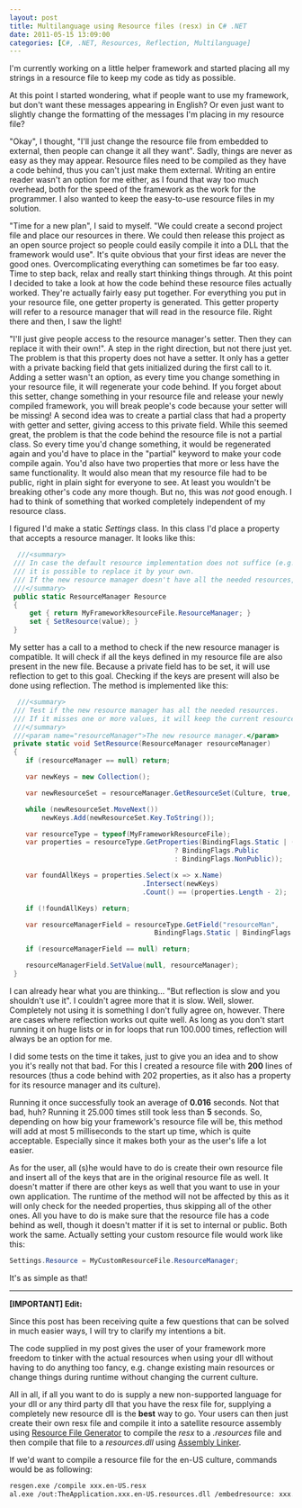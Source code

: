 ```yaml
---
layout: post
title: Multilanguage using Resource files (resx) in C# .NET
date: 2011-05-15 13:09:00
categories: [C#, .NET, Resources, Reflection, Multilanguage]
---
```


I'm currently working on a little helper framework and started placing all my strings in a resource file to keep my code as tidy as possible.

At this point I started wondering, what if people want to use my framework, but don't want these messages appearing in English? Or even just want to slightly change the formatting of the messages I'm placing in my resource file?

"Okay", I thought, "I'll just change the resource file from embedded to external, then people can change it all they want". Sadly, things are never as easy as they may appear. Resource files need to be compiled as they have a code behind, thus you can't just make them external. Writing an entire reader wasn't an option for me either, as I found that way too much overhead, both for the speed of the framework as the work for the programmer. I also wanted to keep the easy-to-use resource files in my solution.

"Time for a new plan", I said to myself. "We could create a second project file and place our resources in there. We could then release this project as an open source project so people could easily compile it into a DLL that the framework would use". It's quite obvious that your first ideas are never the good ones. Overcomplicating everything can sometimes be far too easy. Time to step back, relax and really start thinking things through. At this point I decided to take a look at how the code behind these resource files actually worked. They're actually fairly easy put together. For everything you put in your resource file, one getter property is generated. This getter property will refer to a resource manager that will read in the resource file. Right there and then, I saw the light!

"I'll just give people access to the resource manager's setter. Then they can replace it with their own!". A step in the right direction, but not there just yet. The problem is that this property does not have a setter. It only has a getter with a private backing field that gets initialized during the first call to it. Adding a setter wasn't an option, as every time you change something in your resource file, it will regenerate your code behind. If you forget about this setter, change something in your resource file and release your newly compiled framework, you will break people's code because your setter will be missing! A second idea was to create a partial class that had a property with getter and setter, giving access to this private field. While this seemed great, the problem is that the code behind the resource file is not a partial class. So every time you'd change something, it would be regenerated again and you'd have to place in the "partial" keyword to make your code compile again. You'd also have two properties that more or less have the same functionality. It would also mean that my resource file had to be public, right in plain sight for everyone to see. At least you wouldn't be breaking other's code any more though. But no, this was <em>not</em> good enough. I had to think of something that worked completely independent of my resource class.

I figured I'd make a static *Settings* class. In this class I'd place a property that accepts a resource manager. It looks like this:



```csharp
  ///<summary>
 /// In case the default resource implementation does not suffice (e.g. you desire a translation),
 /// it is possible to replace it by your own.
 /// If the new resource manager doesn't have all the needed resources, it will not be set.
 ///</summary>
 public static ResourceManager Resource
 {
     get { return MyFrameworkResourceFile.ResourceManager; }
     set { SetResource(value); }
 }
```



My setter has a call to a method to check if the new resource manager is compatible. It will check if all the keys defined in my resource file are also present in the new file. Because a private field has to be set, it will use reflection to get to this goal. Checking if the keys are present will also be done using reflection. The method is implemented like this:



```csharp
  ///<summary>
 /// Test if the new resource manager has all the needed resources.
 /// If it misses one or more values, it will keep the current resource manager.
 ///</summary>
 ///<param name="resourceManager">The new resource manager.</param>
 private static void SetResource(ResourceManager resourceManager)
 {
    if (resourceManager == null) return;

    var newKeys = new Collection();

    var newResourceSet = resourceManager.GetResourceSet(Culture, true, true).GetEnumerator();

    while (newResourceSet.MoveNext())
        newKeys.Add(newResourceSet.Key.ToString());

    var resourceType = typeof(MyFrameworkResourceFile);
    var properties = resourceType.GetProperties(BindingFlags.Static | (resourceType.IsPublic
                                         ? BindingFlags.Public
                                         : BindingFlags.NonPublic));

    var foundAllKeys = properties.Select(x => x.Name)
                                 .Intersect(newKeys)
                                 .Count() == (properties.Length - 2);

    if (!foundAllKeys) return;

    var resourceManagerField = resourceType.GetField("resourceMan",
                                    BindingFlags.Static | BindingFlags.NonPublic);

    if (resourceManagerField == null) return;

    resourceManagerField.SetValue(null, resourceManager);
 }
```



I can already hear what you are thinking... "But reflection is slow and you shouldn't use it". I couldn't agree more that it is slow. Well, slower. Completely not using it is something I don't fully agree on, however. There are cases where reflection works out quite well. As long as you don't start running it on huge lists or in for loops that run 100.000 times, reflection will always be an option for me.

I did some tests on the time it takes, just to give you an idea and to show you it's really not that bad. For this I created a resource file with **200** lines of resources (thus a code behind with 202 properties, as it also has a property for its resource manager and its culture).

Running it once successfully took an average of **0.016** seconds. Not that bad, huh? Running it 25.000 times still took less than **5** seconds. So, depending on how big your framework's resource file will be, this method will add at most 5 milliseconds to the start up time, which is quite acceptable. Especially since it makes both your as the user's life a lot easier.

As for the user, all (s)he would have to do is create their own resource file and insert all of the keys that are in the original resource file as well. It doesn't matter if there are other keys as well that you want to use in your own application. The runtime of the method will not be affected by this as it will only check for the needed properties, thus skipping all of the other ones. All you have to do is make sure that the resource file has a code behind as well, though it doesn't matter if it is set to internal or public. Both work the same. Actually setting your custom resource file would work like this:

```csharp
Settings.Resource = MyCustomResourceFile.ResourceManager;
```

It's as simple as that!



----

**[IMPORTANT] Edit:**

Since this post has been receiving quite a few questions that can be solved in much easier ways, I will try to clarify my intentions a bit.

The code supplied in my post gives the user of your framework more freedom to tinker with the actual resources when using your dll without having to do anything too fancy, e.g. change existing main resources or change things during runtime without changing the current culture. 

All in all, if all you want to do is supply a new non-supported language for your dll or any third party dll that you have the resx file for, supplying a completely new resource dll is the **best** way to go. Your users can then just create their own resx file and compile it into a satellite resource assembly using [Resource File Generator](http://msdn.microsoft.com/en-us/library/ccec7sz1.aspx) to compile the *resx* to a *.resources* file and then compile that file to a *resources.dll* using [Assembly Linker](http://msdn.microsoft.com/en-us/library/c405shex.aspx").

If we'd want to compile a resource file for the en-US culture, commands would be as following:

```xml
resgen.exe /compile xxx.en-US.resx
al.exe /out:TheApplication.xxx.en-US.resources.dll /embedresource: xxx.en-US.resources
```
